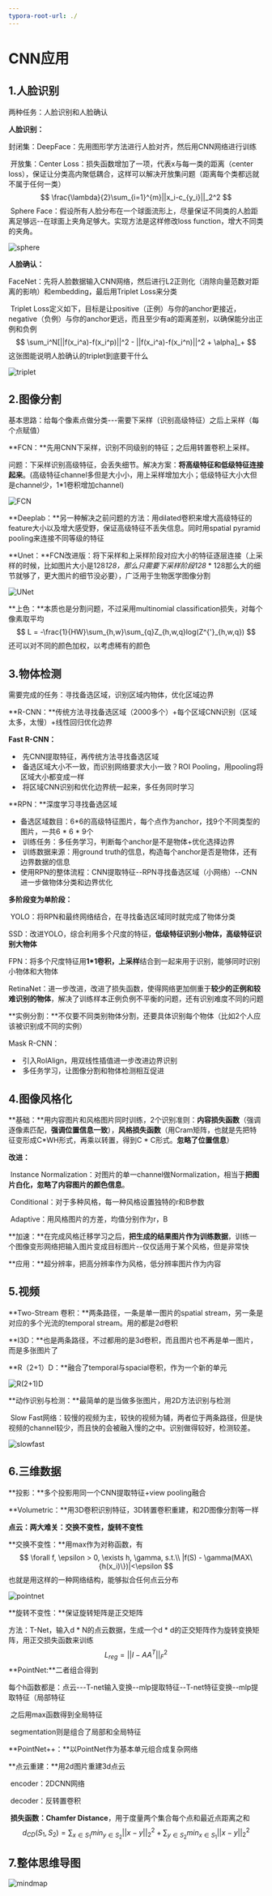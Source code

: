 ```yaml
---
typora-root-url: ./
---
```


# CNN应用

## 1.人脸识别

两种任务：人脸识别和人脸确认

**人脸识别：**

​	封闭集：DeepFace：先用图形学方法进行人脸对齐，然后用CNN网络进行训练

​	开放集：Center Loss：损失函数增加了一项，代表x与每一类的距离（center loss），保证让分类高内聚低耦合，这样可以解决开放集问题（距离每个类都远就不属于任何一类）
$$
\frac{\lambda}{2}\sum_{i=1}^{m}||x_i-c_{y_i}||_2^2
$$
​					Sphere Face：假设所有人脸分布在一个球面流形上，尽量保证不同类的人脸距离足够远--在球面上夹角足够大。实现方法是这样修改loss function，增大不同类的夹角。

![sphere](/sphere.png)

**人脸确认：**

​	FaceNet：先将人脸数据输入CNN网络，然后进行L2正则化（消除向量范数对距离的影响）和embedding，最后用Triplet Loss来分类

​	Triplet Loss定义如下，目标是让positive（正例）与你的anchor更接近，negative（负例）与你的anchor更远，而且至少有a的距离差别，以确保能分出正例和负例
$$
\sum_i^N[||f(x_i^a)-f(x_i^p)||^2 - ||f(x_i^a)-f(x_i^n)||^2 + \alpha]_+
$$
这张图能说明人脸确认的triplet到底要干什么

![triplet](/triplet.png)

## 2.图像分割

基本思路：给每个像素点做分类---需要下采样（识别高级特征）之后上采样（每个点赋值）

**FCN：**先用CNN下采样，识别不同级别的特征；之后用转置卷积上采样。

问题：下采样识别高级特征，会丢失细节。解决方案：**将高级特征和低级特征连接起来**。(高级特征channel多但是大小小，用上采样增加大小；低级特征大小大但是channel少，1*1卷积增加channel)

![FCN](/FCN.png)

**Deeplab：**另一种解决之前问题的方法：用dilated卷积来增大高级特征的feature大小以及增大感受野，保证高级特征不丢失信息。同时用spatial pyramid pooling来连接不同等级的特征

**Unet：**FCN改进版：将下采样和上采样阶段对应大小的特征逐层连接（上采样的时候，比如图片大小是128*128，那么只需要下采样阶段128* * 128那么大的细节就够了，更大图片的细节没必要），广泛用于生物医学图像分割

![UNet](/UNet.png)

**上色：**本质也是分割问题，不过采用multinomial classification损失，对每个像素取平均
$$
L = -\frac{1}{HW}\sum_{h,w}\sum_{q}Z_{h,w,q}log(Z^{'}_{h,w,q})
$$
还可以对不同的颜色加权，以考虑稀有的颜色

## 3.物体检测

需要完成的任务：寻找备选区域，识别区域内物体，优化区域边界

**R-CNN：**传统方法寻找备选区域（2000多个）+每个区域CNN识别（区域太多，太慢）+线性回归优化边界

**Fast R-CNN：**

- ​		先CNN提取特征，再传统方法寻找备选区域
- ​		备选区域大小不一致，而识别网络要求大小一致？ROI Pooling，用pooling将区域大小都变成一样
- ​		将区域CNN识别和优化边界统一起来，多任务同时学习

**RPN：**深度学习寻找备选区域

- ​	备选区域数目：6*6的高级特征图片，每个点作为anchor，找9个不同类型的图片，一共6 * 6 * 9个
- ​	训练任务：多任务学习，判断每个anchor是不是物体+优化选择边界
- ​	训练数据来源：用ground truth的信息，构造每个anchor是否是物体，还有边界数据的信息
- ​	使用RPN的整体流程：CNN提取特征--RPN寻找备选区域（小网络）--CNN进一步做物体分类和边界优化

**多阶段变为单阶段：**

​		YOLO：将RPN和最终网络结合，在寻找备选区域同时就完成了物体分类

​		SSD：改进YOLO，综合利用多个尺度的特征，**低级特征识别小物体，高级特征识别大物体**

​		FPN：将多个尺度特征用**1*1卷积，上采样**结合到一起来用于识别，能够同时识别小物体和大物体

​		RetinaNet：进一步改进，改进了损失函数，使得网络更加侧重于**较少的正例和较难识别的物体**，解决了训练样本正例负例不平衡的问题，还有识别难度不同的问题

**实例分割：**不仅要不同类别物体分割，还要具体识别每个物体（比如2个人应该被识别成不同的实例）

Mask R-CNN：

- ​		引入RolAlign，用双线性插值进一步改进边界识别
- ​		多任务学习，让图像分割和物体检测相互促进

## 4.图像风格化

**基础：**用内容图片和风格图片同时训练，2个识别准则：**内容损失函数**（强调逐像素匹配，**强调位置信息一致**），**风格损失函数**（用Cram矩阵，也就是先把特征变形成C*WH形式，再乘以转置，得到C * C形式。**忽略了位置信息**）

**改进：**

​		Instance Normalization：对图片的单一channel做Normalization，相当于**把图片白化，忽略了内容图片的颜色信息**。

​		Conditional：对于多种风格，每一种风格设置独特的r和B参数

​		Adaptive：用风格图片的方差，均值分别作为r，B

**加速：**在完成风格迁移学习之后，**把生成的结果图片作为训练数据**，训练一个图像变形网络把输入图片变成目标图片--仅仅适用于某个风格，但是非常快

**应用：**超分辨率，把高分辨率作为风格，低分辨率图片作为内容

## 5.视频

**Two-Stream 卷积：**两条路径，一条是单一图片的spatial stream，另一条是对应的多个光流的temporal stream。用的都是2d卷积

**I3D：**也是两条路径，不过都用的是3d卷积，而且图片也不再是单一图片，而是多张图片了

**R（2+1）D：**融合了temporal与spacial卷积，作为一个新的单元

![R(2+1)D](/R(2+1)D.png)

**动作识别与检测：**最简单的是当做多张图片，用2D方法识别与检测

​		Slow Fast网络：较慢的视频为主，较快的视频为辅，两者位于两条路径，但是快视频的channel较少，而且快的会被融入慢的之中。识别做得较好，检测较差。

![slowfast](/slowfast.png)

## 6.三维数据

**投影：**多个投影用同一个CNN提取特征+view pooling融合

**Volumetric：**用3D卷积识别特征，3D转置卷积重建，和2D图像分割等一样

**点云：两大难关：交换不变性，旋转不变性**

**交换不变性：**用max作为对称函数，有
$$
\forall f, \epsilon > 0, \exists h, \gamma, s.t.\\
|f(S) - \gamma(MAX\{h(x_i)\})|<\epsilon
$$
也就是用这样的一种网络结构，能够拟合任何点云分布

![pointnet](/pointnet.png)

**旋转不变性：**保证旋转矩阵是正交矩阵

方法：T-Net，输入d * N的点云数据，生成一个d * d的正交矩阵作为旋转变换矩阵，用正交损失函数来训练
$$
L_{reg}=||I-AA^T||_F^2
$$
**PointNet:**二者组合得到

​	每个h函数都是：点云---T-net输入变换--mlp提取特征--T-net特征变换--mlp提取特征（局部特征

​	之后用max函数得到全局特征

​	segmentation则是组合了局部和全局特征

**PointNet++：**以PointNet作为基本单元组合成复杂网络

**点云重建：**用2d图片重建3d点云

​		encoder：2DCNN网络

​		decoder：反转置卷积

​		**损失函数：Chamfer Distance**，用于度量两个集合每个点和最近点距离之和
$$
d_{CD}(S_1,S_2)=\sum_{x\in S_1}min_{y\in S_2}||x-y||^2_2 + \sum_{y\in S_2}min_{x\in S_1}||x-y||^2_2
$$

## 7.整体思维导图

![mindmap](/mindmap.jpg)